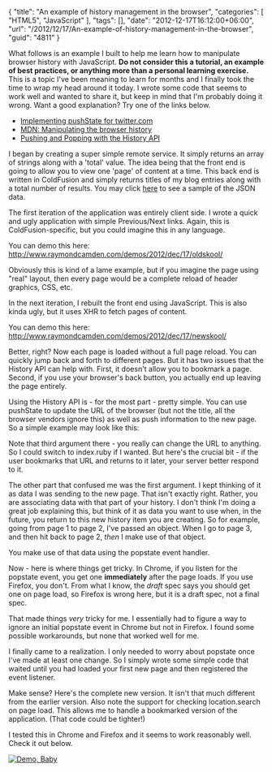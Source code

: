 {
	"title": "An example of history management in the browser",
	"categories": [
		"HTML5",
		"JavaScript"
	],
	"tags": [],
	"date": "2012-12-17T16:12:00+06:00",
	"url": "/2012/12/17/An-example-of-history-management-in-the-browser",
	"guid": "4811"
}

What follows is an example I built to help me learn how to manipulate browser history with JavaScript. <b>Do not consider this a tutorial, an example of best practices, or anything more than a personal learning exercise.</b> This is a topic I've been meaning to learn for months and I finally took the time to wrap my head around it today. I wrote some code that seems to work well and wanted to share it, but keep in mind that I'm probably doing it wrong. Want a good explanation? Try one of the links below.
<!--more-->
<ul>
<li><a href="http://engineering.twitter.com/2012/12/implementing-pushstate-for-twittercom_7.html">Implementing pushState for twitter.com</a></li>
<li><a href="https://developer.mozilla.org/en-US/docs/DOM/Manipulating_the_browser_history">MDN: Manipulating the browser history</a></li>
<li><a href="http://html5doctor.com/history-api/">Pushing and Popping with the History API</a>
</ul>

I began by creating a super simple remote service. It simply returns an array of strings along with a 'total' value. The idea being that the front end is going to allow you to view one 'page' of content at a time. This back end is written in ColdFusion and simply returns titles of my blog entries along with a total number of results. You may click <a href="http://www.raymondcamden.com/demos/2012/dec/17/api/service.cfc?method=getdata">here</a> to see a sample of the JSON data.

The first iteration of the application was entirely client side. I wrote a quick and ugly application with simple Previous/Next links. Again, this is ColdFusion-specific, but you could imagine this in any language.

<script src="https://gist.github.com/4322635.js"></script>

You can demo this here: <a href="http://www.raymondcamden.com/demos/2012/dec/17/oldskool/">http://www.raymondcamden.com/demos/2012/dec/17/oldskool/</a>

Obviously this is kind of a lame example, but if you imagine the page using "real" layout, then every page would be a complete reload of header graphics, CSS, etc. 

In the next iteration, I rebuilt the front end using JavaScript. This is also kinda ugly, but it uses XHR to fetch pages of content.

<script src="https://gist.github.com/4322638.js"></script>

You can demo this here: <a href="http://www.raymondcamden.com/demos/2012/dec/17/newskool/">http://www.raymondcamden.com/demos/2012/dec/17/newskool/</a>

Better, right? Now each page is loaded without a full page reload. You can quickly jump back and forth to different pages. But it has two issues that the History API can help with. First, it doesn't allow you to bookmark a page. Second, if you use your browser's back button, you actually end up leaving the page entirely.

Using the History API is - for the most part - pretty simple. You can use pushState to update the URL of the browser (but not the title, all the browser vendors ignore this) as well as push information to the new page. So a simple example may look like this:

<script src="https://gist.github.com/4322701.js"></script>

Note that third argument there - you really can change the URL to anything. So I could switch to index.ruby if I wanted. But here's the crucial bit - if the user bookmarks that URL and returns to it later, your server better respond to it.

The other part that confused me was the first argument. I kept thinking of it as data I was sending to the new page. That isn't exactly right. Rather, you are associating data with that part of your history. I don't think I'm doing a great job explaining this, but think of it as data you want to use when, in the future, you return to this new history item you are creating. So for example, going from page 1 to page 2, I've passed an object. When I go to page 3, and then hit back to page 2, <i>then</i> I make use of that object. 

You make use of that data using the popstate event handler. 

<script src="https://gist.github.com/4322732.js"></script>

Now - here is where things get tricky. In Chrome, if you listen for the popstate event, you get one <b>immediately</b> after the page loads. If you use Firefox, you don't. From what I know, the <i>draft</i> spec says you should get one on page load, so Firefox is wrong here, but it is a draft spec, not a final spec. 

That made things <i>very</i> tricky for me. I essentially had to figure a way to ignore an initial popstate event in Chrome but not in Firefox. I found some possible workarounds, but none that worked well for me.

I finally came to a realization. I only needed to worry about popstate once I've made at least one change. So I simply wrote some simple code that waited until you had loaded your first new page and then registered the event listener.

<script src="https://gist.github.com/4322752.js"></script>

Make sense? Here's the complete new version. It isn't that much different from the earlier version. Also note the support for checking location.search on page load. This allows me to handle a bookmarked version of the application. (That code could be tighter!) 

<script src="https://gist.github.com/4322760.js"></script>

I tested this in Chrome and Firefox and it seems to work reasonably well. Check it out below. 

<a href="http://www.raymondcamden.com/demos/2012/dec/17/newnewskool/index.html"><img src="http://static.raymondcamden.com/images/icon_128.png" title="Demo, Baby" border="0"></a>